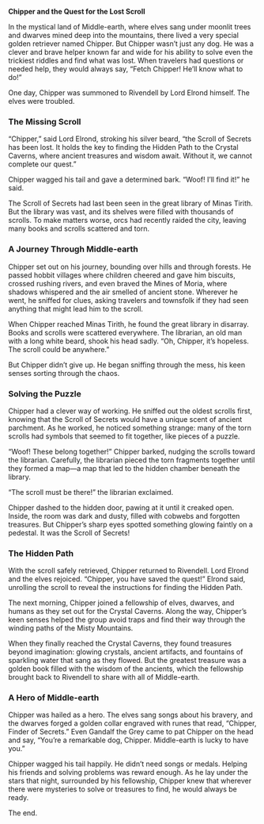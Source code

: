 **Chipper and the Quest for the Lost Scroll**

In the mystical land of Middle-earth, where elves sang under moonlit trees and dwarves mined deep into the mountains,
there lived a very special golden retriever named Chipper. But Chipper wasn’t just any dog. He was a clever and brave
helper known far and wide for his ability to solve even the trickiest riddles and find what was lost. When travelers had
questions or needed help, they would always say, “Fetch Chipper! He’ll know what to do!”

One day, Chipper was summoned to Rivendell by Lord Elrond himself. The elves were troubled.

### The Missing Scroll

“Chipper,” said Lord Elrond, stroking his silver beard, “the Scroll of Secrets has been lost. It holds the key to
finding the Hidden Path to the Crystal Caverns, where ancient treasures and wisdom await. Without it, we cannot complete
our quest.”

Chipper wagged his tail and gave a determined bark. “Woof! I’ll find it!” he said.

The Scroll of Secrets had last been seen in the great library of Minas Tirith. But the library was vast, and its shelves
were filled with thousands of scrolls. To make matters worse, orcs had recently raided the city, leaving many books and
scrolls scattered and torn.

### A Journey Through Middle-earth

Chipper set out on his journey, bounding over hills and through forests. He passed hobbit villages where children
cheered and gave him biscuits, crossed rushing rivers, and even braved the Mines of Moria, where shadows whispered and
the air smelled of ancient stone. Wherever he went, he sniffed for clues, asking travelers and townsfolk if they had
seen anything that might lead him to the scroll.

When Chipper reached Minas Tirith, he found the great library in disarray. Books and scrolls were scattered everywhere.
The librarian, an old man with a long white beard, shook his head sadly. “Oh, Chipper, it’s hopeless. The scroll could
be anywhere.”

But Chipper didn’t give up. He began sniffing through the mess, his keen senses sorting through the chaos.

### Solving the Puzzle

Chipper had a clever way of working. He sniffed out the oldest scrolls first, knowing that the Scroll of Secrets would
have a unique scent of ancient parchment. As he worked, he noticed something strange: many of the torn scrolls had
symbols that seemed to fit together, like pieces of a puzzle.

“Woof! These belong together!” Chipper barked, nudging the scrolls toward the librarian. Carefully, the librarian pieced
the torn fragments together until they formed a map—a map that led to the hidden chamber beneath the library.

“The scroll must be there!” the librarian exclaimed.

Chipper dashed to the hidden door, pawing at it until it creaked open. Inside, the room was dark and dusty, filled with
cobwebs and forgotten treasures. But Chipper’s sharp eyes spotted something glowing faintly on a pedestal. It was the
Scroll of Secrets!

### The Hidden Path

With the scroll safely retrieved, Chipper returned to Rivendell. Lord Elrond and the elves rejoiced. “Chipper, you have
saved the quest!” Elrond said, unrolling the scroll to reveal the instructions for finding the Hidden Path.

The next morning, Chipper joined a fellowship of elves, dwarves, and humans as they set out for the Crystal Caverns.
Along the way, Chipper’s keen senses helped the group avoid traps and find their way through the winding paths of the
Misty Mountains.

When they finally reached the Crystal Caverns, they found treasures beyond imagination: glowing crystals, ancient
artifacts, and fountains of sparkling water that sang as they flowed. But the greatest treasure was a golden book filled
with the wisdom of the ancients, which the fellowship brought back to Rivendell to share with all of Middle-earth.

### A Hero of Middle-earth

Chipper was hailed as a hero. The elves sang songs about his bravery, and the dwarves forged a golden collar engraved
with runes that read, “Chipper, Finder of Secrets.” Even Gandalf the Grey came to pat Chipper on the head and say,
“You’re a remarkable dog, Chipper. Middle-earth is lucky to have you.”

Chipper wagged his tail happily. He didn’t need songs or medals. Helping his friends and solving problems was reward
enough. As he lay under the stars that night, surrounded by his fellowship, Chipper knew that wherever there were
mysteries to solve or treasures to find, he would always be ready.

The end.
